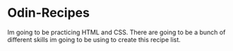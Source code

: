 # Odin-Recipes
Im going to be practicing HTML and CSS.
There are going to be a bunch of different skills im going to be using to create this recipe list.

